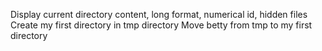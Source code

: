 Display current directory content, long format, numerical id, hidden files
Create my first directory in tmp directory
Move betty from tmp to my first directory
